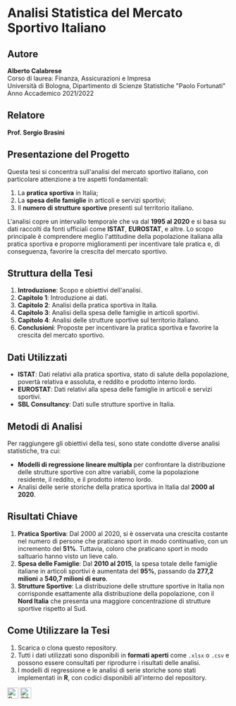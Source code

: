 # Analisi Statistica del Mercato Sportivo Italiano

## Autore
**Alberto Calabrese**  
Corso di laurea: Finanza, Assicurazioni e Impresa  
Università di Bologna, Dipartimento di Scienze Statistiche "Paolo Fortunati"  
Anno Accademico 2021/2022

## Relatore
**Prof. Sergio Brasini**

## Presentazione del Progetto
Questa tesi si concentra sull'analisi del mercato sportivo italiano, con particolare attenzione a tre aspetti fondamentali:
1. La **pratica sportiva** in Italia;
2. La **spesa delle famiglie** in articoli e servizi sportivi;
3. Il **numero di strutture sportive** presenti sul territorio italiano.

L'analisi copre un intervallo temporale che va dal **1995 al 2020** e si basa su dati raccolti da fonti ufficiali come **ISTAT**, **EUROSTAT**, e altre. Lo scopo principale è comprendere meglio l'attitudine della popolazione italiana alla pratica sportiva e proporre miglioramenti per incentivare tale pratica e, di conseguenza, favorire la crescita del mercato sportivo.

## Struttura della Tesi
1. **Introduzione**: Scopo e obiettivi dell'analisi.
2. **Capitolo 1**: Introduzione ai dati.
3. **Capitolo 2**: Analisi della pratica sportiva in Italia.
4. **Capitolo 3**: Analisi della spesa delle famiglie in articoli sportivi.
5. **Capitolo 4**: Analisi delle strutture sportive sul territorio italiano.
6. **Conclusioni**: Proposte per incentivare la pratica sportiva e favorire la crescita del mercato sportivo.

## Dati Utilizzati
- **ISTAT**: Dati relativi alla pratica sportiva, stato di salute della popolazione, povertà relativa e assoluta, e reddito e prodotto interno lordo.
- **EUROSTAT**: Dati relativi alla spesa delle famiglie in articoli e servizi sportivi.
- **SBL Consultancy**: Dati sulle strutture sportive in Italia.

## Metodi di Analisi
Per raggiungere gli obiettivi della tesi, sono state condotte diverse analisi statistiche, tra cui:
- **Modelli di regressione lineare multipla** per confrontare la distribuzione delle strutture sportive con altre variabili, come la popolazione residente, il reddito, e il prodotto interno lordo.
- Analisi delle serie storiche della pratica sportiva in Italia dal **2000 al 2020**.

## Risultati Chiave
1. **Pratica Sportiva**: Dal 2000 al 2020, si è osservata una crescita costante nel numero di persone che praticano sport in modo continuativo, con un incremento del **51%**. Tuttavia, coloro che praticano sport in modo saltuario hanno visto un lieve calo.
2. **Spesa delle Famiglie**: Dal **2010 al 2015**, la spesa totale delle famiglie italiane in articoli sportivi è aumentata del **95%**, passando da **277,2 milioni** a **540,7 milioni di euro**.
3. **Strutture Sportive**: La distribuzione delle strutture sportive in Italia non corrisponde esattamente alla distribuzione della popolazione, con il **Nord Italia** che presenta una maggiore concentrazione di strutture sportive rispetto al Sud.

## Come Utilizzare la Tesi
1. Scarica o clona questo repository.
2. Tutti i dati utilizzati sono disponibili in **formati aperti** come `.xlsx` o `.csv` e possono essere consultati per riprodurre i risultati delle analisi.
3. I modelli di regressione e le analisi di serie storiche sono stati implementati in **R**, con codici disponibili all'interno del repository.

<p>
  <img alt="R" src="https://img.shields.io/badge/R-276DC3?logo=r&logoColor=white&style=plastic" height="25"/>
  <img alt="RStudio" src="https://img.shields.io/badge/RStudio-75AADB?style=plastic&logo=rstudioide&logoColor=white&logoSize=auto" height="25"/>
</p>
